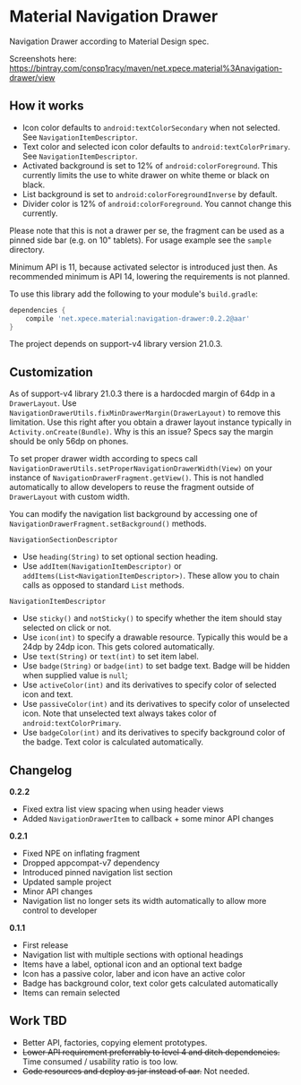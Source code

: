 Material Navigation Drawer
==========================

Navigation Drawer according to Material Design spec.

Screenshots here: https://bintray.com/consp1racy/maven/net.xpece.material%3Anavigation-drawer/view

How it works
------------

 - Icon color defaults to `android:textColorSecondary` when not selected. See `NavigationItemDescriptor`.
 - Text color and selected icon color defaults to `android:textColorPrimary`. See `NavigationItemDescriptor`.
 - Activated background is set to 12% of `android:colorForeground`. This currently limits the use to white drawer on white theme or black on black.
 - List background is set to `android:colorForegroundInverse` by default.
 - Divider color is 12% of `android:colorForeground`. You cannot change this currently.

Please note that this is not a drawer per se, the fragment can be used as a pinned side bar (e.g. on 10" tablets). For usage example see the `sample `directory.

Minimum API is 11, because activated selector is introduced just then. As recommended minimum is API 14, lowering the requirements is not planned.

To use this library add the following to your module's `build.gradle`:
```groovy
dependencies {
    compile 'net.xpece.material:navigation-drawer:0.2.2@aar'
}
```

The project depends on support-v4 library version 21.0.3.

Customization
-------------

As of support-v4 library 21.0.3 there is a hardocded margin of 64dp in a `DrawerLayout`. Use `NavigationDrawerUtils.fixMinDrawerMargin(DrawerLayout)` to remove this limitation. Use this right after you obtain a drawer layout instance typically in `Activity.onCreate(Bundle)`. Why is this an issue? Specs say the margin should be only 56dp on phones.

To set proper drawer width according to specs call `NavigationDrawerUtils.setProperNavigationDrawerWidth(View)` on your instance of `NavigationDrawerFragment.getView()`. This is not handled automatically to allow developers to reuse the fragment outside of `DrawerLayout` with custom width.

You can modify the navigation list background by accessing one of `NavigationDrawerFragment.setBackground()` methods.

`NavigationSectionDescriptor`

 - Use `heading(String)` to set optional section heading.
 - Use `addItem(NavigationItemDescriptor)` or `addItems(List<NavigationItemDescriptor>)`. These allow you to chain calls as opposed to standard `List` methods.
 
`NavigationItemDescriptor`

- Use `sticky()` and `notSticky()` to specify whether the item should stay selected on click or not.
- Use `icon(int)` to specify a drawable resource. Typically this would be a 24dp by 24dp icon. This gets colored automatically.
- Use `text(String)` or `text(int)` to set item label.
- Use `badge(String)` or `badge(int)` to set badge text. Badge will be hidden when supplied value is `null`;
- Use `activeColor(int)` and its derivatives to specify color of selected icon and text.
- Use `passiveColor(int)` and its derivatives to specify color of unselected icon. Note that unselected text always takes color of `android:textColorPrimary`.
- Use `badgeColor(int)` and its derivatives to specify background color of the badge. Text color is calculated automatically.
 
Changelog
---------

**0.2.2**

- Fixed extra list view spacing when using header views
- Added `NavigationDrawerItem` to callback + some minor API changes
 
**0.2.1**

- Fixed NPE on inflating fragment
- Dropped appcompat-v7 dependency
- Introduced pinned navigation list section
- Updated sample project
- Minor API changes
- Navigation list no longer sets its width automatically to allow more control to developer
 
**0.1.1**

- First release
- Navigation list with multiple sections with optional headings
- Items have a label, optional icon and an optional text badge
- Icon has a passive color, laber and icon have an active color
- Badge has background color, text color gets calculated automatically
- Items can remain selected

Work TBD
--------

 - Better API, factories, copying element prototypes.
 - ~~Lower API requirement preferrably to level 4 and ditch dependencies.~~ Time consumed / usability ratio is too low.
 - ~~Code resources and deploy as jar instead of aar.~~ Not needed.
